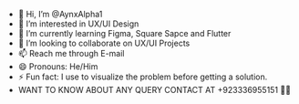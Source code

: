 - 👋 Hi, I’m @AynxAlpha1
- 👀 I’m interested in UX/UI Design 
- 🌱 I’m currently learning Figma, Square Sapce and Flutter
- 💞️ I’m looking to collaborate on UX/UI Projects
- 📫 Reach me through E-mail
- 😄 Pronouns: He/Him
- ⚡ Fun fact: I use to visualize the problem before getting a solution.
-  WANT TO KNOW ABOUT ANY QUERY CONTACT AT +923336955151 💖💖
  
<!---
AynxAlpha1/AynxAlpha1 is a ✨ special ✨ repository because its `README.md` (this file) appears on your GitHub profile.
YPHONEou can click the Preview link to take a look at your changes.
--->
